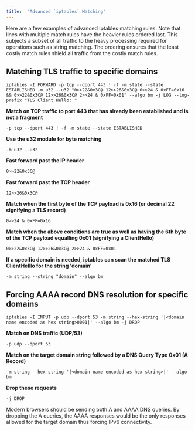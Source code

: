 ```yaml
---
title:  "Advanced `iptables` Matching"
---
```


Here are a few examples of advanced iptables matching rules.  Note that lines with multiple match rules have the heavier rules ordered last.  This subjects a subset of all traffic to the heavy processing required for operations such as string matching.  The ordering ensures that the least costly match rules shield all traffic from the costly match rules.

## Matching TLS traffic to specific domains

```
iptables -I FORWARD -p tcp --dport 443 ! -f -m state --state ESTABLISHED -m u32 --u32 "0>>22&0x3C@ 12>>26&0x3C@ 0>>24 & 0xFF=0x16 && 0>>22&0x3C@ 12>>26&0x3C@ 2>>24 & 0xFF=0x01" --algo bm -j LOG --log-prefix "TLS Client Hello: "
```

**Match on TCP traffic to port 443 that has already been established and is not a fragment**

```
-p tcp --dport 443 ! -f -m state --state ESTABLISHED
```

**Use the u32 module for byte matching**
```
-m u32 --u32
```

**Fast forward past the IP header**
```
0>>22&0x3C@
```

**Fast forward past the TCP header**
```
12>>26&0x3C@
```

**Match when the first byte of the TCP payload is 0x16 (or decimal 22 signifying a TLS record)**
```
0>>24 & 0xFF=0x16
```

**Match when the above conditions are true as well as having the 6th byte of the TCP payload equalling 0x01 (signifying a ClientHello)**
```
0>>22&0x3C@ 12>>26&0x3C@ 2>>24 & 0xFF=0x01
```

**If a specific domain is needed, iptables can  scan the matched TLS ClientHelllo for the string 'domain'**
```
-m string --string "domain" --algo bm
```

## Forcing AAAA record DNS resolution for specific domains

```
iptables -I INPUT -p udp --dport 53 -m string --hex-string '|<domain name encoded as hex string>0001|' --algo bm -j DROP
```

**Match on DNS traffic (UDP/53)**
```
-p udp --dport 53
```

**Match on the target domain string followed by a DNS Query Type 0x01 (A Record)**
```
-m string --hex-string '|<domain name encoded as hex string>|' --algo bm
```

**Drop these requests**
```
-j DROP
```

Modern browsers should be sending both A and AAAA DNS queries.  By dropping the A queries, the AAAA responses would be the only responses allowed for the target domain thus forcing IPv6 connectivity.
